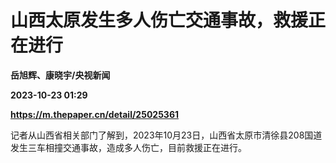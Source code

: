 # 山西太原发生多人伤亡交通事故，救援正在进行
**岳旭辉、康晓宇/央视新闻**

**2023-10-23 01:29**

**https://m.thepaper.cn/detail/25025361**

记者从山西省相关部门了解到，2023年10月23日，山西省太原市清徐县208国道发生三车相撞交通事故，造成多人伤亡，目前救援正在进行。